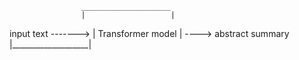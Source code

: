 
                    ____________________
                    |                   |
input text -------> | Transformer model | ---->  abstract summary
                    |___________________|